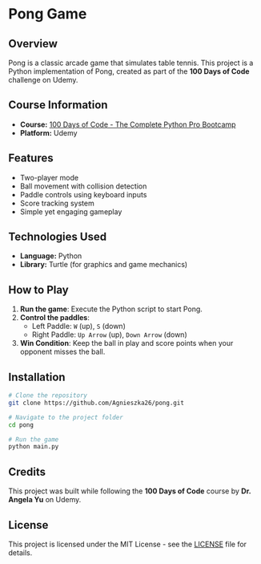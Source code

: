 # Pong Game

## Overview
Pong is a classic arcade game that simulates table tennis. This project is a Python implementation of Pong, created as part of the **100 Days of Code** challenge on Udemy.

## Course Information
- **Course:** [100 Days of Code - The Complete Python Pro Bootcamp](https://www.udemy.com/course/100-days-of-code/learn/lecture/20414753#questions)
- **Platform:** Udemy

## Features
- Two-player mode
- Ball movement with collision detection
- Paddle controls using keyboard inputs
- Score tracking system
- Simple yet engaging gameplay

## Technologies Used
- **Language:** Python
- **Library:** Turtle (for graphics and game mechanics)

## How to Play
1. **Run the game**: Execute the Python script to start Pong.
2. **Control the paddles**:
   - Left Paddle: `W` (up), `S` (down)
   - Right Paddle: `Up Arrow` (up), `Down Arrow` (down)
3. **Win Condition**: Keep the ball in play and score points when your opponent misses the ball.

## Installation
```bash
# Clone the repository
git clone https://github.com/Agnieszka26/pong.git

# Navigate to the project folder
cd pong

# Run the game
python main.py
```

## Credits
This project was built while following the **100 Days of Code** course by **Dr. Angela Yu** on Udemy.

## License
This project is licensed under the MIT License - see the [LICENSE](LICENSE) file for details.

